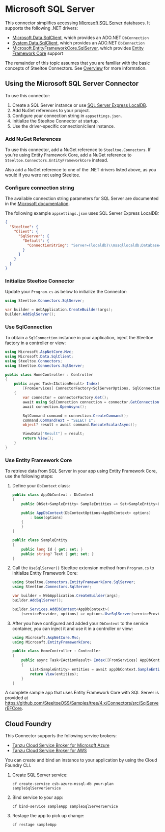 # Microsoft SQL Server

This connector simplifies accessing [Microsoft SQL Server](https://www.microsoft.com/sql-server) databases.
It supports the following .NET drivers:

- [Microsoft.Data.SqlClient](https://www.nuget.org/packages/Microsoft.Data.SqlClient), which provides an ADO.NET `DbConnection`
- [System.Data.SqlClient](https://www.nuget.org/packages/System.Data.SqlClient), which provides an ADO.NET `DbConnection`
- [Microsoft.EntityFrameworkCore.SqlServer](https://www.nuget.org/packages/Microsoft.EntityFrameworkCore.SqlServer), which provides [Entity Framework Core](https://learn.microsoft.com/ef/core) support

The remainder of this topic assumes that you are familiar with the basic concepts of Steeltoe Connectors. See [Overview](./usage.md) for more information.

## Using the Microsoft SQL Server Connector

To use this connector:

1. Create a SQL Server instance or use [SQL Server Express LocalDB](https://learn.microsoft.com/sql/database-engine/configure-windows/sql-server-express-localdb).
1. Add NuGet references to your project.
1. Configure your connection string in `appsettings.json`.
1. Initialize the Steeltoe Connector at startup.
1. Use the driver-specific connection/client instance.

### Add NuGet References

To use this connector, add a NuGet reference to `Steeltoe.Connectors`. If you're using Entity Framework Core, add a
NuGet reference to `Steeltoe.Connectors.EntityFrameworkCore` instead.

Also add a NuGet reference to one of the .NET drivers listed above, as you would if you were not using Steeltoe.

### Configure connection string

The available connection string parameters for SQL Server are documented in the [Microsoft documentation](https://learn.microsoft.com/dotnet/api/microsoft.data.sqlclient.sqlconnection.connectionstring#remarks).

The following example `appsettings.json` uses SQL Server Express LocalDB:

```json
{
  "Steeltoe": {
    "Client": {
      "SqlServer": {
        "Default": {
          "ConnectionString": "Server=(localdb)\\mssqllocaldb;Database=SampleDB"
        }
      }
    }
  }
}
```

### Initialize Steeltoe Connector

Update your `Program.cs` as below to initialize the Connector:

```csharp
using Steeltoe.Connectors.SqlServer;

var builder = WebApplication.CreateBuilder(args);
builder.AddSqlServer();
```

### Use SqlConnection

To obtain a `SqlConnection` instance in your application, inject the Steeltoe factory in a controller or view:

```csharp
using Microsoft.AspNetCore.Mvc;
using Microsoft.Data.SqlClient;
using Steeltoe.Connectors;
using Steeltoe.Connectors.SqlServer;

public class HomeController : Controller
{
    public async Task<IActionResult> Index(
        [FromServices] ConnectorFactory<SqlServerOptions, SqlConnection> connectorFactory)
    {
        var connector = connectorFactory.Get();
        await using SqlConnection connection = connector.GetConnection();
        await connection.OpenAsync();

        SqlCommand command = connection.CreateCommand();
        command.CommandText = "SELECT 1";
        object? result = await command.ExecuteScalarAsync();

        ViewData["Result"] = result;
        return View();
    }
}
```

### Use Entity Framework Core

To retrieve data from SQL Server in your app using Entity Framework Core, use the following steps:

1. Define your `DbContext` class:

    ```csharp
    public class AppDbContext : DbContext
    {
        public DbSet<SampleEntity> SampleEntities => Set<SampleEntity>();

        public AppDbContext(DbContextOptions<AppDbContext> options)
            : base(options)
        {
        }
    }

    public class SampleEntity
    {
        public long Id { get; set; }
        public string? Text { get; set; }
    }
    ```

1. Call the `UseSqlServer()` Steeltoe extension method from `Program.cs` to initialize Entity Framework Core:

    ```csharp
    using Steeltoe.Connectors.EntityFrameworkCore.SqlServer;
    using Steeltoe.Connectors.SqlServer;

    var builder = WebApplication.CreateBuilder(args);
    builder.AddSqlServer();

    builder.Services.AddDbContext<AppDbContext>(
        (serviceProvider, options) => options.UseSqlServer(serviceProvider));
    ```

1. After you have configured and added your `DbContext` to the service container,
you can inject it and use it in a controller or view:

    ```csharp
    using Microsoft.AspNetCore.Mvc;
    using Microsoft.EntityFrameworkCore;

    public class HomeController : Controller
    {
        public async Task<IActionResult> Index([FromServices] AppDbContext appDbContext)
        {
            List<SampleEntity> entities = await appDbContext.SampleEntities.ToListAsync();
            return View(entities);
        }
    }
    ```

A complete sample app that uses Entity Framework Core with SQL Server is provided at https://github.com/SteeltoeOSS/Samples/tree/4.x/Connectors/src/SqlServerEFCore.

## Cloud Foundry

This Connector supports the following service brokers:

- [Tanzu Cloud Service Broker for Microsoft Azure](https://techdocs.broadcom.com/us/en/vmware-tanzu/platform-services/tanzu-cloud-service-broker-for-microsoft-azure/1-13/csb-azure/reference-azure-mssql-db.html)
- [Tanzu Cloud Service Broker for AWS](https://techdocs.broadcom.com/us/en/vmware-tanzu/platform-services/tanzu-cloud-service-broker-for-aws/1-14/csb-aws/reference-aws-mssql.html)

You can create and bind an instance to your application by using the Cloud Foundry CLI.

1. Create SQL Server service:

   ```shell
   cf create-service csb-azure-mssql-db your-plan sampleSqlServerService
   ```

1. Bind service to your app:

   ```shell
   cf bind-service sampleApp sampleSqlServerService
   ```

1. Restage the app to pick up change:

   ```shell
   cf restage sampleApp
   ```


